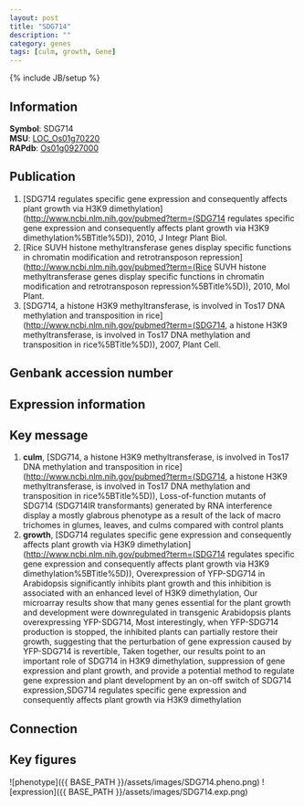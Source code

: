 ```yaml
---
layout: post
title: "SDG714"
description: ""
category: genes
tags: [culm, growth, Gene]
---
```

{% include JB/setup %}

## Information
__Symbol__: SDG714  
__MSU__: [LOC_Os01g70220](http://rice.plantbiology.msu.edu/cgi-bin/ORF_infopage.cgi?orf=LOC_Os01g70220)  
__RAPdb__: [Os01g0927000](http://rapdb.dna.affrc.go.jp/viewer/gbrowse_details/irgsp1?name=Os01g0927000)  

## Publication
1. [SDG714 regulates specific gene expression and consequently affects plant growth via H3K9 dimethylation](http://www.ncbi.nlm.nih.gov/pubmed?term=(SDG714 regulates specific gene expression and consequently affects plant growth via H3K9 dimethylation%5BTitle%5D)), 2010, J Integr Plant Biol.
2. [Rice SUVH histone methyltransferase genes display specific functions in chromatin modification and retrotransposon repression](http://www.ncbi.nlm.nih.gov/pubmed?term=(Rice SUVH histone methyltransferase genes display specific functions in chromatin modification and retrotransposon repression%5BTitle%5D)), 2010, Mol Plant.
3. [SDG714, a histone H3K9 methyltransferase, is involved in Tos17 DNA methylation and transposition in rice](http://www.ncbi.nlm.nih.gov/pubmed?term=(SDG714, a histone H3K9 methyltransferase, is involved in Tos17 DNA methylation and transposition in rice%5BTitle%5D)), 2007, Plant Cell.

## Genbank accession number

## Expression information

## Key message
1. __culm__, [SDG714, a histone H3K9 methyltransferase, is involved in Tos17 DNA methylation and transposition in rice](http://www.ncbi.nlm.nih.gov/pubmed?term=(SDG714, a histone H3K9 methyltransferase, is involved in Tos17 DNA methylation and transposition in rice%5BTitle%5D)),  Loss-of-function mutants of SDG714 (SDG714IR transformants) generated by RNA interference display a mostly glabrous phenotype as a result of the lack of macro trichomes in glumes, leaves, and culms compared with control plants
2. __growth__, [SDG714 regulates specific gene expression and consequently affects plant growth via H3K9 dimethylation](http://www.ncbi.nlm.nih.gov/pubmed?term=(SDG714 regulates specific gene expression and consequently affects plant growth via H3K9 dimethylation%5BTitle%5D)),  Overexpression of YFP-SDG714 in Arabidopsis significantly inhibits plant growth and this inhibition is associated with an enhanced level of H3K9 dimethylation, Our microarray results show that many genes essential for the plant growth and development were downregulated in transgenic Arabidopsis plants overexpressing YFP-SDG714, Most interestingly, when YFP-SDG714 production is stopped, the inhibited plants can partially restore their growth, suggesting that the perturbation of gene expression caused by YFP-SDG714 is revertible, Taken together, our results point to an important role of SDG714 in H3K9 dimethylation, suppression of gene expression and plant growth, and provide a potential method to regulate gene expression and plant development by an on-off switch of SDG714 expression,SDG714 regulates specific gene expression and consequently affects plant growth via H3K9 dimethylation

## Connection

## Key figures
![phenotype]({{ BASE_PATH }}/assets/images/SDG714.pheno.png)
![expression]({{ BASE_PATH }}/assets/images/SDG714.exp.png)


